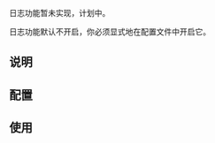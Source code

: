 <p class="tip">
  日志功能暂未实现，计划中。
</p>

<p class="tip">
  日志功能默认不开启，你必须显式地在配置文件中开启它。
</p>

## 说明

## 配置

## 使用